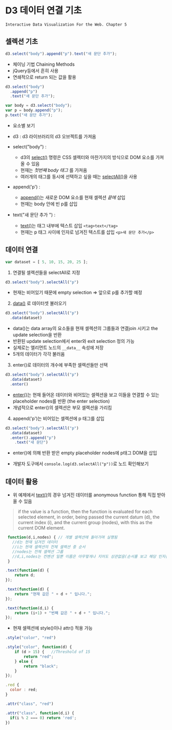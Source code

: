 D3 데이터 연결 기초
===
`Interactive Data Visualization For the Web. Chapter 5`

셀렉션 기초
---


```javascript
d3.select("body").append("p").text("새 문단 추가");
```

- 체이닝 기법 Chaining Methods
 - jQuery등에서 흔히 사용
 - 연쇄적으로 return 되는 값을 활용

```javascript
d3.select("body")
  .append("p")
  .text("새 문단 추가");
```

```javascript
var body = d3.select("body");
var p = body.append("p");
p.text("새 문단 추가");
```

- 요소별 보기

 - d3 : d3 라이브러리의 d3 오브젝트를 가져옴

 - select("body") :
   - d3의 [select()](https://github.com/d3/d3-selection#selection) 명령은 CSS 셀렉터와 마찬가지의 방식으로 DOM 요소를 가져올 수 있음
   - 현재는 *첫번째 body 태그* 를 가져옴
   - 여러개의 태그를 동시에 선택하고 싶을 때는 [selectAll()](https://github.com/d3/d3-selection#selectAll)을 사용
 - append('p') :
   - [append()](https://github.com/d3/d3-selection#selection_append)는 새로운 DOM 요소를 현재 셀렉션 *끝에* 삽입
   - 현재는 body 안에 빈 p를 삽입
 - text("새 문단 추가 ") :
   - [text()](https://github.com/d3/d3-selection#selection_text)는 태그 내부에 텍스트 삽입 `<tag>text</tag>`
   - 현재는 p 태그 사이에 인자로 넘겨진 텍스트를 삽입 `<p>새 문단 추가</p>`




데이터 연결
---
```javascript
var dataset = [ 5, 10, 15, 20, 25 ];
```

1. 연결될 셀렉션들을 selectAll로 지정
```javascript
d3.select("body").selectAll("p")
```
  - 현재는 비어있기 때문에 empty selection => 앞으로 p를 추가할 예정

2. [data()](https://github.com/d3/d3-selection#selection_data) 로 데이터셋 불러오기
```javascript
d3.select("body").selectAll("p")
  .data(dataset)
```
 - data()는 data array의 요소들을 현재 셀렉션의 그룹들과 연결join 시키고 the update selection을 반환
 - 반환된 update selection에서 enter와 exit selection 정의 가능
 - 실제로는 엘리먼트 노드의 `__data__` 속성에 저장
 - 5개의 데이터가 각각 불러옴

3. enter()로 데이터의 개수에 부족한 셀렉션들만 선택
```javascript
d3.select("body").selectAll("p")
  .data(dataset)
  .enter()
```
 - [enter()](https://github.com/d3/d3-selection#selection_enter)는 현재 들어온 데이터와 비어있는 셀렉션을 보고 이들을 연결할 수 있는 placeholder nodes를 반환 (the enter selection)
 - 개념적으로 enter()의 셀렉션은 부모 셀렉션을 가리킴

4. append('p')는 비어있는 셀렉션에 p 태그를 삽입
```javascript
d3.select("body").selectAll("p")
  .data(dataset)
  .enter().append("p")
    .text("새 문단")
```
 - enter()에 의해 반환 받은 empty placeholder nodes에 p태그 DOM을 삽입


- 개발자 도구에서 `console.log(d3.selectAll("p"))`로 노드 확인해보기


데이터 활용
---
- 위 예제에서 [text()](https://github.com/d3/d3-selection#selection_text)의 경우 넘겨진 데이터를 anonymous function 통해 직접 받아올 수 있음

> if the value is a function, then the function is evaluated for each selected element, in order, being passed the current datum (d), the current index (i), and the current group (nodes), with this as the current DOM element.

```javascript
 function(d,i,nodes) { // 개별 셀렉션에 돌아가며 실행됨
   //d는 현재 넘겨진 데이터
   //i는 현재 셀렉션의 전체 셀렉션 중 순서
   //nodes는 전체 셀렉션 그룹
   //d,i,nodes는 컨벤션 일뿐 이름은 아무렇게나 지어도 상관없음(순서롤 보고 해당 인자를 넘김)
 }
```

```javascript
.text(function(d) {
    return d;
});
```
```javascript
.text(function(d) {
    return "현재 값은 " + d + " 입니다.";
});
```
```javascript
.text(function(d,i) {
    return (i+1) + "번째 값은 " + d + " 입니다.";
});
```

- 현재 셀렉션에 style()이나 attr() 적용 가능

```javascript
.style("color", "red")

.style("color", function(d) {
    if (d > 15) {   //Threshold of 15
        return "red";
    } else {
        return "black";
    }
});
```


```javascript
.red {
  color : red;
}

.attr("class", "red")

.attr("class", function(d,i) {
  if(i % 2 === 0) return 'red';
})
```
